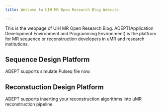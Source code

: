 ```yaml
---
title: Welcome to UIH MR Open Research Blog Website

---
```

This is the webpage of UIH MR Open Research Blog. ADEPT(Application Development Environment and Programming Environment) is the platfrom for MR sequence or reconstruction developers in uMR and research institutions.

## Sequence Design Platform
ADEPT supports simulate Pulseq file now.  

## Reconstuction Design Platform
ADEPT supports inserting your reconstruction algorithms into uMR reconstruction pipeline.  